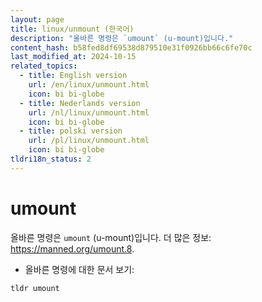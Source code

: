 ```yaml
---
layout: page
title: linux/unmount (한국어)
description: "올바른 명령은 `umount` (u-mount)입니다."
content_hash: b58fed8df69538d879510e31f0926bb66c6fe70c
last_modified_at: 2024-10-15
related_topics:
  - title: English version
    url: /en/linux/unmount.html
    icon: bi bi-globe
  - title: Nederlands version
    url: /nl/linux/unmount.html
    icon: bi bi-globe
  - title: polski version
    url: /pl/linux/unmount.html
    icon: bi bi-globe
tldri18n_status: 2
---
```

# umount

올바른 명령은 `umount` (u-mount)입니다.
더 많은 정보: <https://manned.org/umount.8>.

- 올바른 명령에 대한 문서 보기:

`tldr umount`

